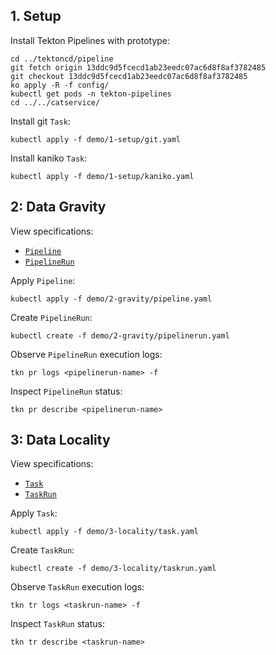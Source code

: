 ## 1. Setup

Install Tekton Pipelines with prototype:

```shell
cd ../tektoncd/pipeline
git fetch origin 13ddc9d5fcecd1ab23eedc07ac6d8f8af3782485
git checkout 13ddc9d5fcecd1ab23eedc07ac6d8f8af3782485
ko apply -R -f config/
kubectl get pods -n tekton-pipelines
cd ../../catservice/
```

Install git `Task`:

```shell
kubectl apply -f demo/1-setup/git.yaml
```

Install kaniko `Task`:
```shell
kubectl apply -f demo/1-setup/kaniko.yaml
```

## 2: Data Gravity

View specifications:

- [`Pipeline`](2-gravity/pipeline.yaml)
- [`PipelineRun`](2-gravity/pipelinerun.yaml)
 
Apply `Pipeline`:

```shell
kubectl apply -f demo/2-gravity/pipeline.yaml
```

Create `PipelineRun`:

```shell
kubectl create -f demo/2-gravity/pipelinerun.yaml
```

Observe `PipelineRun` execution logs:

```shell
tkn pr logs <pipelinerun-name> -f
```

Inspect `PipelineRun` status:

```shell
tkn pr describe <pipelinerun-name>
```

## 3: Data Locality

View specifications:

- [`Task`](3-locality/task.yaml)
- [`TaskRun`](3-locality/taskrun.yaml)

Apply `Task`:

```shell
kubectl apply -f demo/3-locality/task.yaml
```

Create `TaskRun`:

```shell
kubectl create -f demo/3-locality/taskrun.yaml
```

Observe `TaskRun` execution logs:

```shell
tkn tr logs <taskrun-name> -f
```

Inspect `TaskRun` status:

```shell
tkn tr describe <taskrun-name>
```
